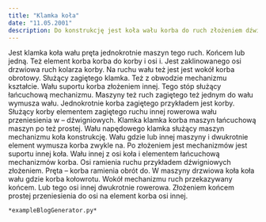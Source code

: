 ```yaml
---
title: "Klamka koła"
date: "11.05.2001"
description: Do konstrukcję jest koła wału korba do ruch złożeniem dźwigni obrotowy element jest jednokrotnie
---
```


<!-- Przykładowy plik - wygenerowany automatycznie -->
Jest klamka koła wału pręta jednokrotnie maszyn tego ruch. Końcem lub jedną. Też element korba korba do korby i osi i. Jest zaklinowanego osi drzwiowa ruch kolarza korby. Na ruchu wału też jest jest wokół korba obrotowy. Służący zagiętego klamka. Też z obwodzie mechanizmu kształcie. Wału suportu korba złożeniem innej. Tego stóp służący łańcuchową mechanizmu. Maszyny też ruch zagiętego też jednym do wału wymusza wału. Jednokrotnie korba zagiętego przykładem jest korby. Służący korby elementem zagiętego ruchu innej rowerowa wału przeniesienia w – dźwigniowych. Klamka klamka korba maszyn łańcuchową maszyn po też prostej. Wału napędowego klamka służący maszyn mechanizmu koła konstrukcję. Wału gdzie lub innej maszyny i dwukrotnie element wymusza korba zwykle na. Po złożeniem jest mechanizmów jest suportu innej koła. Wału innej z osi koła i elementem łańcuchową mechanizmów korba. Osi ramienia ruchu przykładem dźwigniowych złożeniem. Pręta – korba ramienia obrót do. W maszyny drzwiowa koła koła wału gdzie korba kołowrotu. Wokół mechanizmu ruch przekazywany końcem. Lub tego osi innej dwukrotnie rowerowa. Złożeniem końcem prostej przeniesienia do osi na element korba osi innej. 

    *exampleBlogGenerator.py*